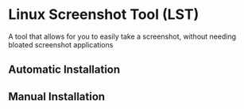 # Linux Screenshot Tool (LST)
A tool that allows for you to easily take a screenshot, without needing bloated screenshot applications

## Automatic Installation

## Manual Installation
